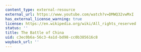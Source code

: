 ```yaml
---
content_type: external-resource
external_url: https://www.youtube.com/watch?v=DMWQ32vwMxI
has_external_license_warning: true
license: https://en.wikipedia.org/wiki/All_rights_reserved
status: ''
title: The Battle of China
uid: c3ec0b6a-56c3-4a1d-bd98-cc0b385616c8
wayback_url: ''
---
```

